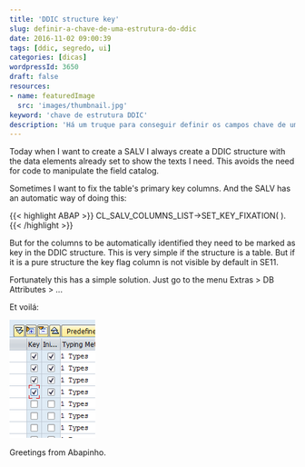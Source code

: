 ```yaml
---
title: 'DDIC structure key'
slug: definir-a-chave-de-uma-estrutura-do-ddic
date: 2016-11-02 09:00:39
tags: [ddic, segredo, ui]
categories: [dicas]
wordpressId: 3650
draft: false
resources:
- name: featuredImage
  src: 'images/thumbnail.jpg'
keyword: 'chave de estrutura DDIC'
description: 'Há um truque para conseguir definir os campos chave de uma estrutura DDIC para que a a SALV fixe automaticamente as colunas chave.'
---
```

Today when I want to create a SALV I always create a DDIC structure with the data elements already set to show the texts I need. This avoids the need for code to manipulate the field catalog.

<!--more-->

Sometimes I want to fix the table's primary key columns. And the SALV has an automatic way of doing this:


{{< highlight ABAP >}}
CL_SALV_COLUMNS_LIST->SET_KEY_FIXATION( ).
{{< /highlight >}}

But for the columns to be automatically identified they need to be marked as key in the DDIC structure. This is very simple if the structure is a table. But if it is a pure structure the key flag column is not visible by default in SE11.

Fortunately this has a simple solution. Just go to the menu Extras > DB Attributes > ...

Et voilá:

[![estrutura_chave][1]][1]

Greetings from Abapinho.

   [1]: images/estrutura_chave.png
